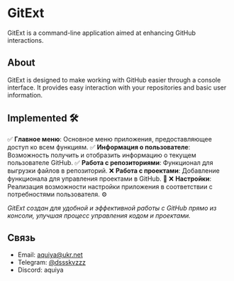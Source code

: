 # GitExt

GitExt is a command-line application aimed at enhancing GitHub interactions.

## About

GitExt is designed to make working with GitHub easier through a console interface. It provides easy interaction with your repositories and basic user information.

## Implemented 🛠️

✅ **Главное меню**: Основное меню приложения, предоставляющее доступ ко всем функциям.
✅ **Информация о пользователе**: Возможность получить и отобразить информацию о текущем пользователе GitHub.
✅ **Работа с репозиториями**: Функционал для выгрузки файлов в репозиторий.
❌ **Работа с проектами**: Добавление функционала для управления проектами в GitHub. 📂
❌ **Настройки**: Реализация возможности настройки приложения в соответствии с потребностями пользователя. ⚙️
  

*GitExt создан для удобной и эффективной работы с GitHub прямо из консоли, улучшая процесс управления кодом и проектами.*

## Связь

- Email: [aquiya@ukr.net](mailto:aquiya@ukr.net)
- Telegram: [@dssskvzzz](https://t.me/dssskvzzz)
- Discord: aquiya

